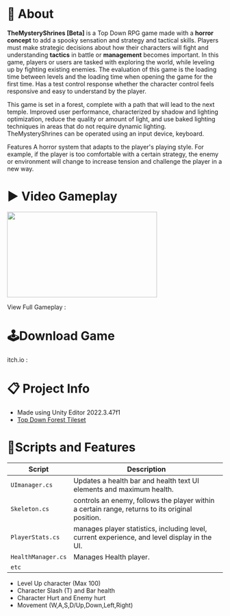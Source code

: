# 🔴 About
**TheMysteryShrines [Beta]** is a Top Down RPG game made with a **horror concept** to add a spooky sensation and strategy and tactical skills. Players must make strategic decisions about how their characters will fight and understanding **tactics** in battle or **management** becomes important. In this game, players or users are tasked with exploring the world, while leveling up by fighting existing enemies. The evaluation of this game is the loading time between levels and the loading time when opening the game for the first time. Has a test control response whether the character control feels responsive and easy to understand by the player.

This game is set in a forest, complete with a path that will lead to the next temple. Improved user performance, characterized by shadow and lighting optimization, reduce the quality or amount of light, and use baked lighting techniques in areas that do not require dynamic lighting. TheMysteryShrines can be operated using an input device, keyboard.

Features A horror system that adapts to the player's playing style. For example, if the player is too comfortable with a certain strategy, the enemy or environment will change to increase tension and challenge the player in a new way.

# ▶️ Video Gameplay
<img src="https://github.com/user-attachments/assets/12fc69cb-94d2-4029-96ed-7166b431c998" width="350" height="200">

View Full Gameplay :

# 🕹️Download Game
itch.io : 

# 📋 Project Info
- Made using Unity Editor 2022.3.47f1
- [Top Down Forest Tileset](https://pixivan.itch.io/top-down-forest-tileset)

# 📜Scripts and Features

| Script                | Description                                                                 |
|-----------------------|-----------------------------------------------------------------------------|
| `UImanager.cs` | Updates a health bar and health text UI elements and maximum health. |
| `Skeleton.cs` | controls an enemy, follows the player within a certain range, returns to its original position. |
| `PlayerStats.cs` | manages player statistics, including level, current experience, and level display in the UI. |
| `HealthManager.cs` | Manages Health player.              |
| `etc` |                                                                             |


- Level Up character (Max 100)
- Character Slash (T) and Bar health 
- Character Hurt and Enemy hurt
- Movement (W,A,S,D/Up,Down,Left,Right)

